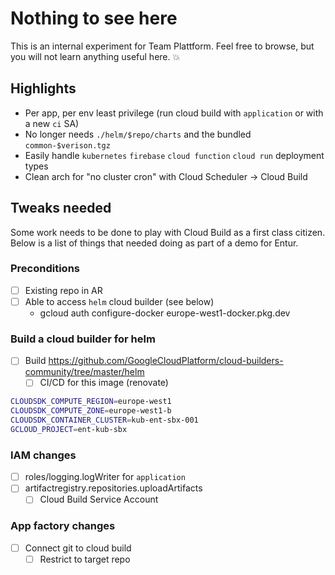 # Nothing to see here

This is an internal experiment for Team Plattform.
Feel free to browse, but you will not learn anything useful here. :boom:

## Highlights

* Per app, per env least privilege (run cloud build with `application` or with a new `ci` SA)
* No longer needs `./helm/$repo/charts` and the bundled `common-$verison.tgz`
* Easily handle `kubernetes` `firebase` `cloud function` `cloud run` deployment types
* Clean arch for "no cluster cron" with Cloud Scheduler -> Cloud Build


## Tweaks needed

Some work needs to be done to play with Cloud Build as a first class citizen.
Below is a list of things that needed doing as part of a demo for Entur.

### Preconditions

- [ ] Existing repo in AR
- [ ] Able to access `helm` cloud builder (see below)
  - gcloud auth configure-docker europe-west1-docker.pkg.dev

### Build a cloud builder for helm

- [ ] Build https://github.com/GoogleCloudPlatform/cloud-builders-community/tree/master/helm
  - [ ] CI/CD for this image (renovate)

```sh
CLOUDSDK_COMPUTE_REGION=europe-west1
CLOUDSDK_COMPUTE_ZONE=europe-west1-b
CLOUDSDK_CONTAINER_CLUSTER=kub-ent-sbx-001
GCLOUD_PROJECT=ent-kub-sbx
```
### IAM changes

- [ ] roles/logging.logWriter for `application`
- [ ] artifactregistry.repositories.uploadArtifacts
  - [ ] Cloud Build Service Account

### App factory changes

- [ ] Connect git to cloud build
  - [ ] Restrict to target repo
